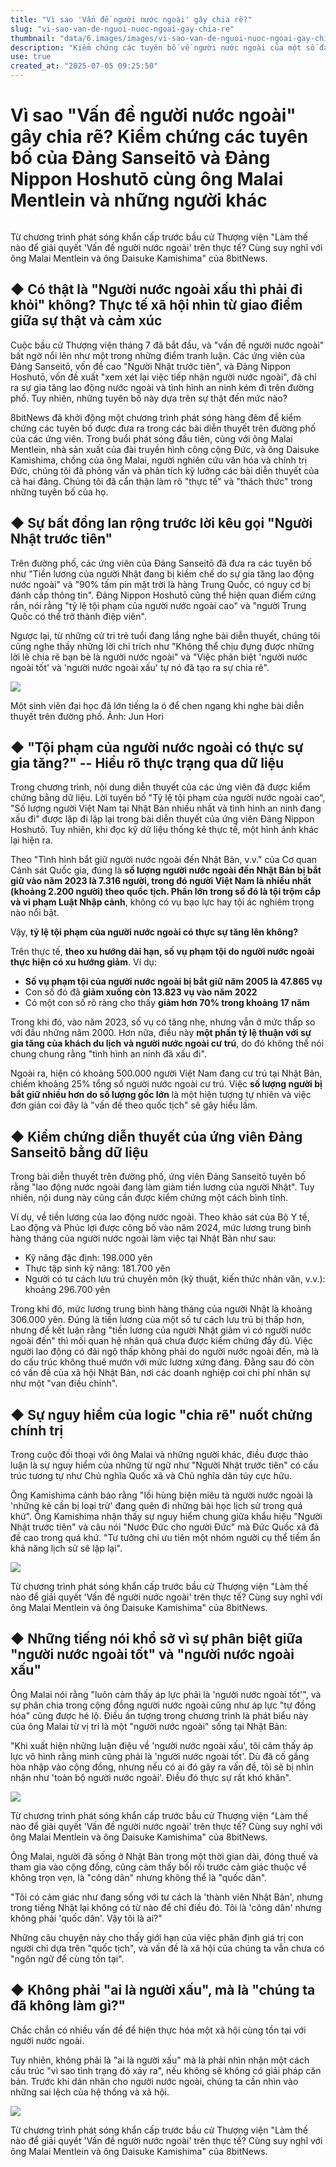 ```yaml
---
title: "Vì sao 'Vấn đề người nước ngoài' gây chia rẽ?"
slug: "vi-sao-van-de-nguoi-nuoc-ngoai-gay-chia-re"
thumbnail: "data/6.images/images/vi-sao-van-de-nguoi-nuoc-ngoai-gay-chia-re.webp"
description: "Kiểm chứng các tuyên bố về người nước ngoài của một số đảng phái tại Nhật Bản bằng dữ liệu và phân tích, đồng thời lắng nghe quan điểm của chuyên gia và người nước ngoài."
use: true
created_at: "2025-07-05 09:25:50"
---
```


# Vì sao "Vấn đề người nước ngoài" gây chia rẽ? Kiểm chứng các tuyên bố của Đảng Sanseitō và Đảng Nippon Hoshutō cùng ông Malai Mentlein và những người khác

![]()

Từ chương trình phát sóng khẩn cấp trước bầu cử Thượng viện "Làm thế nào để giải quyết 'Vấn đề người nước ngoài' trên thực tế? Cùng suy nghĩ với ông Malai Mentlein và ông Daisuke Kamishima" của 8bitNews.

## ◆ Có thật là "Người nước ngoài xấu thì phải đi khỏi" không? Thực tế xã hội nhìn từ giao điểm giữa sự thật và cảm xúc

Cuộc bầu cử Thượng viện tháng 7 đã bắt đầu, và "vấn đề người nước ngoài" bất ngờ nổi lên như một trong những điểm tranh luận. Các ứng viên của Đảng Sanseitō, vốn đề cao "Người Nhật trước tiên", và Đảng Nippon Hoshutō, vốn đề xuất "xem xét lại việc tiếp nhận người nước ngoài", đã chỉ ra sự gia tăng lao động nước ngoài và tình hình an ninh kém đi trên đường phố. Tuy nhiên, những tuyên bố này dựa trên sự thật đến mức nào?

8bitNews đã khởi động một chương trình phát sóng hàng đêm để kiểm chứng các tuyên bố được đưa ra trong các bài diễn thuyết trên đường phố của các ứng viên. Trong buổi phát sóng đầu tiên, cùng với ông Malai Mentlein, nhà sản xuất của đài truyền hình công cộng Đức, và ông Daisuke Kamishima, chồng của ông Malai, người nghiên cứu văn hóa và chính trị Đức, chúng tôi đã phỏng vấn và phân tích kỹ lưỡng các bài diễn thuyết của cả hai đảng. Chúng tôi đã cẩn thận làm rõ "thực tế" và "thách thức" trong những tuyên bố của họ.

## ◆ Sự bất đồng lan rộng trước lời kêu gọi "Người Nhật trước tiên"

Trên đường phố, các ứng viên của Đảng Sanseitō đã đưa ra các tuyên bố như "Tiền lương của người Nhật đang bị kiềm chế do sự gia tăng lao động nước ngoài" và "90% tấm pin mặt trời là hàng Trung Quốc, có nguy cơ bị đánh cắp thông tin". Đảng Nippon Hoshutō cũng thể hiện quan điểm cứng rắn, nói rằng "tỷ lệ tội phạm của người nước ngoài cao" và "người Trung Quốc có thể trở thành điệp viên".

Ngược lại, từ những cử tri trẻ tuổi đang lắng nghe bài diễn thuyết, chúng tôi cũng nghe thấy những lời chỉ trích như "Không thể chịu đựng được những lời lẽ chia rẽ bạn bè là người nước ngoài" và "Việc phân biệt 'người nước ngoài tốt' và 'người nước ngoài xấu' tự nó đã tạo ra sự chia rẽ".

![](/images/image-1751650966905.webp)

Một sinh viên đại học đã lớn tiếng la ó để chen ngang khi nghe bài diễn thuyết trên đường phố. Ảnh: Jun Hori

## ◆ "Tội phạm của người nước ngoài có thực sự gia tăng?" -- Hiểu rõ thực trạng qua dữ liệu

Trong chương trình, nội dung diễn thuyết của các ứng viên đã được kiểm chứng bằng dữ liệu. Lời tuyên bố "Tỷ lệ tội phạm của người nước ngoài cao", "Số lượng người Việt Nam tại Nhật Bản nhiều nhất và tình hình an ninh đang xấu đi" được lặp đi lặp lại trong bài diễn thuyết của ứng viên Đảng Nippon Hoshutō. Tuy nhiên, khi đọc kỹ dữ liệu thống kê thực tế, một hình ảnh khác lại hiện ra.

Theo "Tình hình bắt giữ người nước ngoài đến Nhật Bản, v.v." của Cơ quan Cảnh sát Quốc gia, đúng là **số lượng người nước ngoài đến Nhật Bản bị bắt giữ vào năm 2023 là 7.316 người, trong đó người Việt Nam là nhiều nhất (khoảng 2.200 người) theo quốc tịch. Phần lớn trong số đó là tội trộm cắp và vi phạm Luật Nhập cảnh**, không có vụ bạo lực hay tội ác nghiêm trọng nào nổi bật.

Vậy, **tỷ lệ tội phạm của người nước ngoài có thực sự tăng lên không?**

Trên thực tế, **theo xu hướng dài hạn, số vụ phạm tội do người nước ngoài thực hiện có xu hướng giảm**. Ví dụ:

* **Số vụ phạm tội của người nước ngoài bị bắt giữ năm 2005 là 47.865 vụ**
* Con số đó đã **giảm xuống còn 13.823 vụ vào năm 2022**
* Có một con số rõ ràng cho thấy **giảm hơn 70% trong khoảng 17 năm**

Trong khi đó, vào năm 2023, số vụ có tăng nhẹ, nhưng vẫn ở mức thấp so với đầu những năm 2000. Hơn nữa, điều này **một phần tỷ lệ thuận với sự gia tăng của khách du lịch và người nước ngoài cư trú**, do đó không thể nói chung chung rằng "tình hình an ninh đã xấu đi".

Ngoài ra, hiện có khoảng 500.000 người Việt Nam đang cư trú tại Nhật Bản, chiếm khoảng 25% tổng số người nước ngoài cư trú. Việc **số lượng người bị bắt giữ nhiều hơn do số lượng gốc lớn** là một hiện tượng tự nhiên và việc đơn giản coi đây là "vấn đề theo quốc tịch" sẽ gây hiểu lầm.

## ◆ Kiểm chứng diễn thuyết của ứng viên Đảng Sanseitō bằng dữ liệu

Trong bài diễn thuyết trên đường phố, ứng viên Đảng Sanseitō tuyên bố rằng "lao động nước ngoài đang làm giảm tiền lương của người Nhật". Tuy nhiên, nội dung này cũng cần được kiểm chứng một cách bình tĩnh.

Ví dụ, về tiền lương của lao động nước ngoài. Theo khảo sát của Bộ Y tế, Lao động và Phúc lợi được công bố vào năm 2024, mức lương trung bình hàng tháng của người nước ngoài làm việc tại Nhật Bản như sau:

* Kỹ năng đặc định: 198.000 yên
* Thực tập sinh kỹ năng: 181.700 yên
* Người có tư cách lưu trú chuyên môn (kỹ thuật, kiến thức nhân văn, v.v.): khoảng 296.700 yên

Trong khi đó, mức lương trung bình hàng tháng của người Nhật là khoảng 306.000 yên. Đúng là tiền lương của một số tư cách lưu trú bị thấp hơn, nhưng để kết luận rằng "tiền lương của người Nhật giảm vì có người nước ngoài đến" thì mối quan hệ nhân quả chưa được kiểm chứng đầy đủ. Việc người lao động có đãi ngộ thấp không phải do người nước ngoài đến, mà là do cấu trúc không thuê mướn với mức lương xứng đáng. Đằng sau đó còn có vấn đề của xã hội Nhật Bản, nơi các doanh nghiệp coi chi phí nhân sự như một "van điều chỉnh".

## ◆ Sự nguy hiểm của logic "chia rẽ" nuốt chửng chính trị

Trong cuộc đối thoại với ông Malai và những người khác, điều được thảo luận là sự nguy hiểm của những từ ngữ như "Người Nhật trước tiên" có cấu trúc tương tự như Chủ nghĩa Quốc xã và Chủ nghĩa dân túy cực hữu.

Ông Kamishima cảnh báo rằng "lối hùng biện miêu tả người nước ngoài là 'những kẻ cần bị loại trừ' đang quên đi những bài học lịch sử trong quá khứ". Ông Kamishima nhận thấy sự nguy hiểm chung giữa khẩu hiệu "Người Nhật trước tiên" và câu nói "Nước Đức cho người Đức" mà Đức Quốc xã đã đề cao trong quá khứ. "Tư tưởng chỉ ưu tiên một nhóm người cụ thể tiềm ẩn khả năng lịch sử sẽ lặp lại".

![](/images/image-1751651017605.webp)

Từ chương trình phát sóng khẩn cấp trước bầu cử Thượng viện "Làm thế nào để giải quyết 'Vấn đề người nước ngoài' trên thực tế? Cùng suy nghĩ với ông Malai Mentlein và ông Daisuke Kamishima" của 8bitNews.

## ◆ Những tiếng nói khổ sở vì sự phân biệt giữa "người nước ngoài tốt" và "người nước ngoài xấu"

Ông Malai nói rằng "luôn cảm thấy áp lực phải là 'người nước ngoài tốt'", và sự phân chia trong cộng đồng người nước ngoài cũng như áp lực "tự đồng hóa" cũng được hé lộ. Điều ấn tượng trong chương trình là phát biểu này của ông Malai từ vị trí là một "người nước ngoài" sống tại Nhật Bản:

"Khi xuất hiện những luận điệu về 'người nước ngoài xấu', tôi cảm thấy áp lực vô hình rằng mình cũng phải là 'người nước ngoài tốt'. Dù đã cố gắng hòa nhập vào cộng đồng, nhưng nếu có ai đó gây ra vấn đề, tôi sẽ bị nhìn nhận như 'toàn bộ người nước ngoài'. Điều đó thực sự rất khó khăn".

![](/images/image-1751651039550.webp)

Từ chương trình phát sóng khẩn cấp trước bầu cử Thượng viện "Làm thế nào để giải quyết 'Vấn đề người nước ngoài' trên thực tế? Cùng suy nghĩ với ông Malai Mentlein và ông Daisuke Kamishima" của 8bitNews.

Ông Malai, người đã sống ở Nhật Bản trong một thời gian dài, đóng thuế và tham gia vào cộng đồng, cũng cảm thấy bối rối trước cảm giác thuộc về không trọn vẹn, là "công dân" nhưng không thể là "quốc dân".

"Tôi có cảm giác như đang sống với tư cách là 'thành viên Nhật Bản', nhưng trong tiếng Nhật lại không có từ nào để chỉ điều đó. Tôi là 'công dân' nhưng không phải 'quốc dân'. Vậy tôi là ai?"

Những câu chuyện này cho thấy giới hạn của việc phân định giá trị con người chỉ dựa trên "quốc tịch", và vấn đề là xã hội của chúng ta vẫn chưa có "ngôn ngữ để cùng tồn tại".

## ◆ Không phải "ai là người xấu", mà là "chúng ta đã không làm gì?"

Chắc chắn có nhiều vấn đề để hiện thực hóa một xã hội cùng tồn tại với người nước ngoài.

Tuy nhiên, không phải là "ai là người xấu" mà là phải nhìn nhận một cách cấu trúc "vì sao tình trạng đó xảy ra", nếu không sẽ không có giải pháp căn bản. Trước khi dán nhãn cho người nước ngoài, chúng ta cần nhìn vào những sai lệch của hệ thống và xã hội.

![](/images/image-1751651160967.webp)

Từ chương trình phát sóng khẩn cấp trước bầu cử Thượng viện "Làm thế nào để giải quyết 'Vấn đề người nước ngoài' trên thực tế? Cùng suy nghĩ với ông Malai Mentlein và ông Daisuke Kamishima" của 8bitNews.

